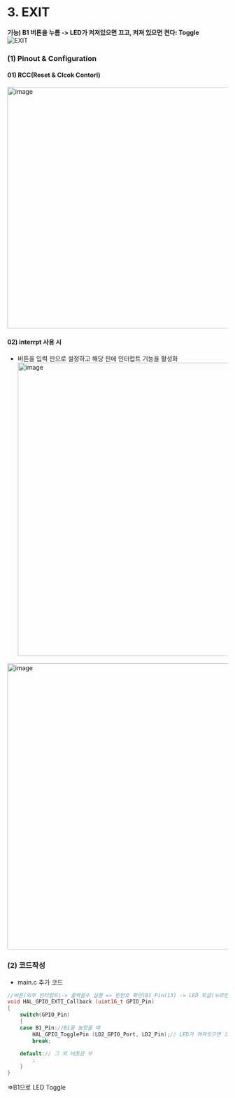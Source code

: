 # 3. EXIT
**기능) B1 버튼을 누름 -> LED가 켜져있으면 끄고, 켜져 있으면 켠다: Toggle**<br>
![EXIT](https://github.com/user-attachments/assets/9d39c5b6-b0d3-4046-b6e5-d343873ea304)

### (1) Pinout & Configuration
#### 01) RCC(Reset & Clcok Contorl)
<img width="1105" height="552" alt="image" src="https://github.com/user-attachments/assets/fea9eacc-5b89-47b8-8bb4-f71d4eb84576" /><br>
#### 02) interrpt 사용 시
- 버튼을 입력 핀으로 설정하고 해당 핀에 인터럽트 기능을 활성화<br>
<img width="926" height="670" alt="image" src="https://github.com/user-attachments/assets/2d2ea926-5483-45f9-b841-2c92d7576373" /><br>
<img width="1538" height="654" alt="image" src="https://github.com/user-attachments/assets/807db4b7-a69a-4b80-a04d-a8c236d1fa47" />


### (2) 코드작성
- main.c 추가 코드

```c
//버튼(외부 인터럽트)-> 콜백함수 실행 => 핀번호 확인(B1_Pin(13) -> LED 토글(누르면 켜지다가 다음번누를때 꺼짐)
void HAL_GPIO_EXTI_Callback (uint16_t GPIO_Pin)
{
	switch(GPIO_Pin)
	{
	case B1_Pin://B1을 눌렀을 때
		HAL_GPIO_TogglePin (LD2_GPIO_Port, LD2_Pin);// LED가 켜져잇으면 끄고, 켜져 있으면 켠다: Toggle
		break;

	default:// 그 외 버튼은 무
		;
	}
}
```
=>B1으로 LED Toggle
